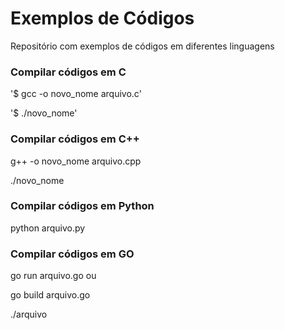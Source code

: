 # Exemplos de Códigos
Repositório com exemplos de códigos em diferentes linguagens

### Compilar códigos em C

'$ gcc -o novo_nome arquivo.c'

'$ ./novo_nome'

### Compilar códigos em C++

g++ -o novo_nome arquivo.cpp

./novo_nome


### Compilar códigos em Python

python arquivo.py

### Compilar códigos em GO

go run arquivo.go	ou

go build arquivo.go

./arquivo
